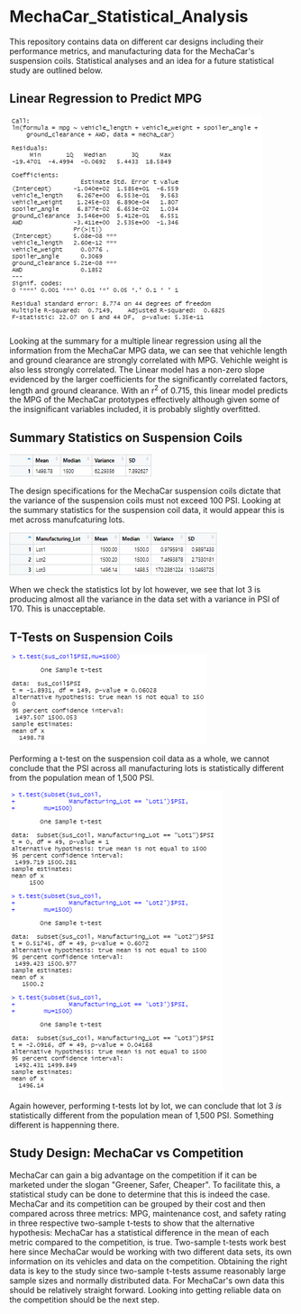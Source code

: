 # MechaCar_Statistical_Analysis

This repository contains data on different car designs including their performance metrics, and manufacturing data for the MechaCar's suspension coils. Statistical analyses and an idea for a future statistical study are outlined below.

## Linear Regression to Predict MPG

![Linear Regression to Predict MPG](https://github.com/deklund76/MechaCar_Statistical_Analysis/blob/main/resources/Linear%20Regression%20to%20Predict%20MPG.png)

Looking at the summary for a multiple linear regression using all the information from the MechaCar MPG data, we can see that vehichle length and ground clearance are strongly correlated with MPG. Vehichle weight is also less strongly correlated. The Linear model has a non-zero slope evidenced by the larger coefficients for the significantly correlated factors, length and ground clearance. With an r<sup>2</sup> of 0.715, this linear model predicts the MPG of the MechaCar prototypes effectively although given some of the insignificant variables included, it is probably slightly overfitted.

## Summary Statistics on Suspension Coils

![total_summary](https://github.com/deklund76/MechaCar_Statistical_Analysis/blob/main/resources/total_summary.png)

The design specifications for the MechaCar suspension coils dictate that the variance of the suspension coils must not exceed 100 PSI. Looking at the summary statistics for the suspension coil data, it would appear this is met across manufcaturing lots.

![lot_summary](https://github.com/deklund76/MechaCar_Statistical_Analysis/blob/main/resources/lot_summary.png)

When we check the statistics lot by lot however, we see that lot 3 is producing almost all the variance in the data set with a variance in PSI of 170. This is unacceptable.

## T-Tests on Suspension Coils

![total_lot_t-test](https://github.com/deklund76/MechaCar_Statistical_Analysis/blob/main/resources/total_lot_t-test.png)

Performing a t-test on the suspension coil data as a whole, we cannot conclude that the PSI across all manufacturing lots is statistically different from the population mean of 1,500 PSI.

![lot_by_lot_t-tests](https://github.com/deklund76/MechaCar_Statistical_Analysis/blob/main/resources/lot_by_lot_t-tests.png)

Again however, performing t-tests lot by lot, we can conclude that lot 3 _is_ statistically different from the population mean of 1,500 PSI. Something different is happenning there.

## Study Design: MechaCar vs Competition

MechaCar can gain a big advantage on the competition if it can be marketed under the slogan "Greener, Safer, Cheaper". To facilitate this, a statistical study can be done to determine that this is indeed the case. MechaCar and its competition can be grouped by their cost and then compared across three metrics: MPG, maintenance cost, and safety rating in three respective two-sample t-tests to show that the alternative hypothesis: MechaCar has a statistical difference in the mean of each metric compared to the competition, is true. Two-sample t-tests work best here since MechaCar would be working with two different data sets, its own information on its vehicles and data on the competition. Obtaining the right data is key to the study since two-sample t-tests assume reasonably large sample sizes and normally distributed data. For MechaCar's own data this should be relatively straight forward. Looking into getting reliable data on the competition should be the next step.
